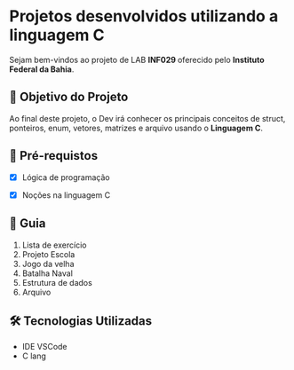 <h1> Projetos desenvolvidos utilizando a linguagem C </h1>
<p> Sejam bem-vindos ao projeto de LAB <strong> INF029 </strong> oferecido pelo <strong>Instituto Federal da Bahia</strong></a>.<br>

<h2>🎯 Objetivo do Projeto</h2>
<p>Ao final deste projeto, o Dev irá conhecer os principais conceitos de struct, ponteiros, enum, vetores, matrizes e arquivo usando o <strong>Linguagem C</strong>. 

<h2>
🛑 Pré-requistos
</h2>

- [x] Lógica de programação

- [x] Noções na linguagem C

<h2> 🚦 Guia </h2>

<ol>
    <li> Lista de exercício </li>
    <li> Projeto Escola </li>
    <li> Jogo da velha </li>
    <li> Batalha Naval </li>
    <li> Estrutura de dados </li>
    <li> Arquivo </li>
</ol>

<h2>🛠 Tecnologias Utilizadas</h2>

<ul>
    <li>IDE VSCode</li>
    <li>C lang</li>
</ul>
